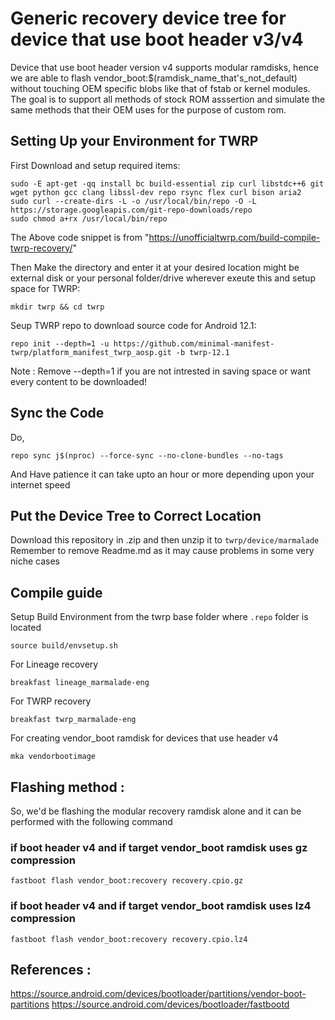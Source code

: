 # Generic recovery device tree for device that use boot header v3/v4
Device that use boot header version v4 supports modular ramdisks, hence we are able to flash vendor_boot:$(ramdisk_name_that's_not_default) without touching OEM specific blobs like that of fstab or kernel modules. The goal is to support all methods of stock ROM asssertion and simulate the same methods that their OEM uses for the purpose of custom rom.

## Setting Up your Environment for TWRP
First Download and setup required items:
```
sudo -E apt-get -qq install bc build-essential zip curl libstdc++6 git wget python gcc clang libssl-dev repo rsync flex curl bison aria2
sudo curl --create-dirs -L -o /usr/local/bin/repo -O -L https://storage.googleapis.com/git-repo-downloads/repo
sudo chmod a+rx /usr/local/bin/repo
```
The Above code snippet is from "https://unofficialtwrp.com/build-compile-twrp-recovery/"

Then Make the directory and enter it at your desired location might be external disk or your personal folder/drive wherever exeute this and setup space for TWRP:
```
mkdir twrp && cd twrp
```
Seup TWRP repo to download source code for Android 12.1:
```
repo init --depth=1 -u https://github.com/minimal-manifest-twrp/platform_manifest_twrp_aosp.git -b twrp-12.1
```
Note : Remove --depth=1 if you are not intrested in saving space or want every content to be downloaded!

## Sync the Code
Do,
```
repo sync j$(nproc) --force-sync --no-clone-bundles --no-tags
```
And Have patience it can take upto an hour or more depending upon your internet speed

## Put the Device Tree to Correct Location
Download this repository in .zip and then unzip it to `twrp/device/marmalade`
Remember to remove Readme.md as it may cause problems in some very niche cases

## Compile guide
Setup Build Environment from the twrp base folder where `.repo` folder is located
```
source build/envsetup.sh
```

For Lineage recovery
```
breakfast lineage_marmalade-eng
```
For TWRP recovery
```
breakfast twrp_marmalade-eng
```
For creating vendor_boot ramdisk for devices that use header v4
```
mka vendorbootimage
```

## Flashing method :
So, we'd be flashing the modular recovery ramdisk alone and it can be performed with the following command

### if boot header v4 and if target vendor_boot ramdisk uses gz compression
```
fastboot flash vendor_boot:recovery recovery.cpio.gz
```
### if boot header v4 and if target vendor_boot ramdisk uses lz4 compression
```
fastboot flash vendor_boot:recovery recovery.cpio.lz4
```

## References :
https://source.android.com/devices/bootloader/partitions/vendor-boot-partitions
https://source.android.com/devices/bootloader/fastbootd
